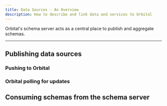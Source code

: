 ```yaml
---
title: Data Sources - An Overview
description: How to describe and link data and services to Orbital
---
```


Orbital's schema server acts as a central place to publish and aggregate schemas.

---

## Publishing data sources

### Pushing to Orbital

### Orbital polling for updates

## Consuming schemas from the schema server
